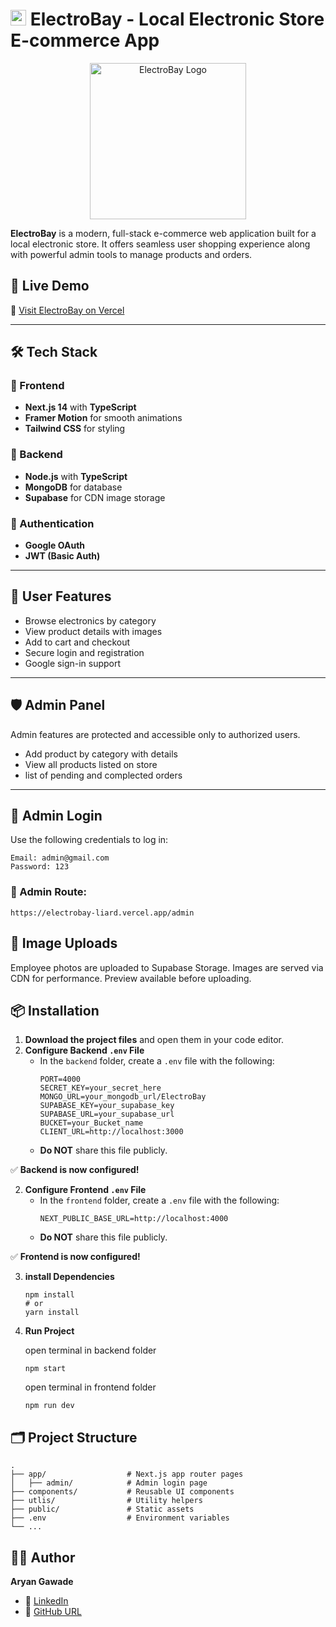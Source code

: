 # <img src="./frontend/app/favicon.ico" alt="ElectroBay Logo" width="25"/> ElectroBay - Local Electronic Store E-commerce App
<p align="center">
  <img src="https://yxbboqcacbihxherpisb.supabase.co/storage/v1/object/public/toki//20250724_152640.png" alt="ElectroBay Logo" width="250"/>
</p>

**ElectroBay** is a modern, full-stack e-commerce web application built for a local electronic store. It offers seamless user shopping experience along with powerful admin tools to manage products and orders.

## 🚀 Live Demo

🔗 [Visit ElectroBay on Vercel](https://electrobay-liard.vercel.app)

---

## 🛠 Tech Stack

### 🔹 Frontend
- **Next.js 14** with **TypeScript**
- **Framer Motion** for smooth animations
- **Tailwind CSS** for styling

### 🔹 Backend
- **Node.js** with **TypeScript**
- **MongoDB** for database
- **Supabase** for CDN image storage

### 🔹 Authentication
- **Google OAuth**
- **JWT (Basic Auth)**

---

## 👤 User Features
- Browse electronics by category
- View product details with images
- Add to cart and checkout
- Secure login and registration
- Google sign-in support

---

## 🛡️ Admin Panel

Admin features are protected and accessible only to authorized users.
- Add product by category with details
- View all products listed on store
- list of pending and complected orders

---

## 🔐 Admin Login

Use the following credentials to log in:

```text
Email: admin@gmail.com
Password: 123
```
### 🔗 Admin Route:
```route
https://electrobay-liard.vercel.app/admin
```

## 📸 Image Uploads
Employee photos are uploaded to Supabase Storage.
Images are served via CDN for performance.
Preview available before uploading.

## 📦 Installation
1. **Download the project files** and open them in your code editor.
2. **Configure Backend `.env` File**
   - In the `backend` folder, create a `.env` file with the following:
     ```env
     PORT=4000
     SECRET_KEY=your_secret_here
     MONGO_URL=your_mongodb_url/ElectroBay
     SUPABASE_KEY=your_supabase_key
     SUPABASE_URL=your_supabase_url
     BUCKET=your_Bucket_name
     CLIENT_URL=http://localhost:3000
     ```
   - **Do NOT** share this file publicly.

✅ **Backend is now configured!**

2. **Configure Frontend `.env` File**
   - In the `frontend` folder, create a `.env` file with the following:
     ```env
     NEXT_PUBLIC_BASE_URL=http://localhost:4000
     ```
   - **Do NOT** share this file publicly.

✅ **Frontend is now configured!**

3. **install Dependencies**
     ```terminal
    npm install
    # or
    yarn install
     ```

3. **Run Project**

    open terminal in backend folder
     ```terminal
    npm start
     ```
     open terminal in frontend folder
     ```terminal
    npm run dev
    ```
## 🗂 Project Structure
```Project Structure
.
├── app/                  # Next.js app router pages
│   ├── admin/            # Admin login page
├── components/           # Reusable UI components
├── utlis/                # Utility helpers
├── public/               # Static assets
├── .env                  # Environment variables
└── ...
```

## 🙋‍♂️ Author
**Aryan Gawade**
- 🔗 [LinkedIn](https://www.linkedin.com/in/aryan-gawade-3723672ab/)
- 🔗 [GitHub URL](https://github.com/NoB0T21)